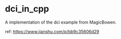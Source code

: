 # dci_in_cpp
A implementation of the dci example from MagicBowen. 

ref: https://www.jianshu.com/p/bb9c35606d29
